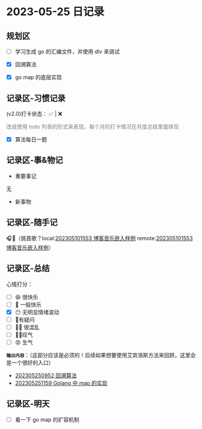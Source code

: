 # 2023-05-25 日记录

<!--more-->

## 规划区


- [ ] 学习生成 go 的汇编文件，并使用 dlv 来调试
- [x] 回溯算法
- [x] go map 的底层实现


## 记录区-习惯记录

(v2.0)打卡状态： ✅   |  ❌ 

<font color=grey>改成使用 todo 列表的形式来表现，每个月的打卡情况在月度总结里面体现</font>

- [x] 算法每日一题


## 记录区-事&物记

- 重要事记

无

- 新事物

## 记录区-随手记
🎧🎵（挑首歌？local:[202305101553 博客音乐嵌入样例](content/posts/life/music/202305101553%20博客音乐嵌入样例.md) remote:[202305101553 博客音乐嵌入样例](http://honghuiqiang.com/202305101553-%E5%8D%9A%E5%AE%A2%E9%9F%B3%E4%B9%90%E5%B5%8C%E5%85%A5%E6%A0%B7%E4%BE%8B/)）


## 记录区-总结

心情打分：
- [ ] 😆 很快乐
- [ ] 🙂 一般快乐
- [x] 😶 无明显情绪波动
- [ ] 🧐有疑问
- [ ] 😵‍💫 很混乱
- [ ] 😮‍💨叹气
- [ ] 😡 生气

**`输出内容`**：（这部分应该是必须的！后续如果想要使用艾宾浩斯方法来回顾，这里会是一个很好的入口）

- [202305250952 回溯算法](content/posts/box/202305250952%20回溯算法.md)
- [202305251159 Golang 中 map 的实现](content/posts/box/202305251159%20Golang%20中%20map%20的实现.md)



## 记录区-明天

- [ ] 看一下 go map 的扩容机制
